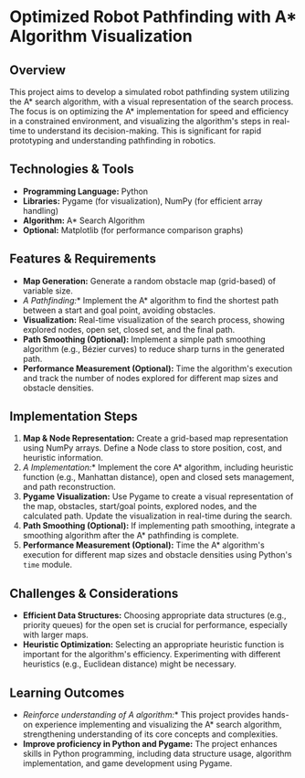 # Optimized Robot Pathfinding with A* Algorithm Visualization

## Overview

This project aims to develop a simulated robot pathfinding system utilizing the A* search algorithm, with a visual representation of the search process.  The focus is on optimizing the A* implementation for speed and efficiency in a constrained environment, and visualizing the algorithm's steps in real-time to understand its decision-making. This is significant for rapid prototyping and understanding pathfinding in robotics.

## Technologies & Tools

- **Programming Language:** Python
- **Libraries:** Pygame (for visualization), NumPy (for efficient array handling)
- **Algorithm:** A* Search Algorithm
- **Optional:**  Matplotlib (for performance comparison graphs)

## Features & Requirements

- **Map Generation:**  Generate a random obstacle map (grid-based) of variable size.
- **A* Pathfinding:** Implement the A* algorithm to find the shortest path between a start and goal point, avoiding obstacles.
- **Visualization:**  Real-time visualization of the search process, showing explored nodes, open set, closed set, and the final path.
- **Path Smoothing (Optional):** Implement a simple path smoothing algorithm (e.g., Bézier curves) to reduce sharp turns in the generated path.
- **Performance Measurement (Optional):** Time the algorithm's execution and track the number of nodes explored for different map sizes and obstacle densities.


## Implementation Steps

1. **Map & Node Representation:** Create a grid-based map representation using NumPy arrays. Define a Node class to store position, cost, and heuristic information.
2. **A* Implementation:** Implement the core A* algorithm, including heuristic function (e.g., Manhattan distance), open and closed sets management, and path reconstruction.
3. **Pygame Visualization:** Use Pygame to create a visual representation of the map, obstacles, start/goal points, explored nodes, and the calculated path.  Update the visualization in real-time during the search.
4. **Path Smoothing (Optional):** If implementing path smoothing, integrate a smoothing algorithm after the A* pathfinding is complete.
5. **Performance Measurement (Optional):** Time the A* algorithm's execution for different map sizes and obstacle densities using Python's `time` module.


## Challenges & Considerations

- **Efficient Data Structures:** Choosing appropriate data structures (e.g., priority queues) for the open set is crucial for performance, especially with larger maps.
- **Heuristic Optimization:** Selecting an appropriate heuristic function is important for the algorithm's efficiency. Experimenting with different heuristics (e.g., Euclidean distance) might be necessary.


## Learning Outcomes

- **Reinforce understanding of A* algorithm:** This project provides hands-on experience implementing and visualizing the A* search algorithm, strengthening understanding of its core concepts and complexities.
- **Improve proficiency in Python and Pygame:**  The project enhances skills in Python programming, including data structure usage, algorithm implementation, and game development using Pygame.

